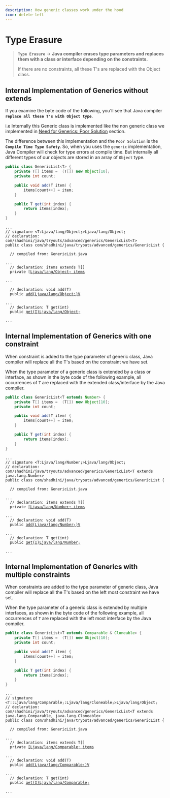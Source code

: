 ```yaml
---
description: How generic classes work under the hood
icon: delete-left
---
```


# Type Erasure

> **`Type Erasure`** -> **Java compiler erases type parameters and replaces them with a class or interface depending on the constraints.**
>
> If there are no constraints, all these T's are replaced with the Object class.

## Internal Implementation of Generics without extends

If you examine the byte code of the following, you'll see that Java compiler **`replace all these T's with Object type`**.

i.e Internally this Generic class is implemented like the non generic class we implemented in [Need for Generics: Poor Solution](need-for-generics.md#poor-solution) section.

The difference between this implementation and the `Poor Solution` is the **`Compile Time Type Safety`**. So, when you uses the `generic` implementation, Java Compiler will check for type errors at compile time. But internally all different types of our objects are stored in an array of `Object` type.

```java
public class GenericList<T> {
    private T[] items =  (T[]) new Object[10];
    private int count;

    public void add(T item) {
        items[count++] = item;
    }

    public T get(int index) {
        return items[index];
    }
}
```

<pre><code>...
// signature &#x3C;T:Ljava/lang/Object;>Ljava/lang/Object;
// declaration: com/shadhini/java/tryouts/advanced/generics/GenericList&#x3C;T>
public class com/shadhini/java/tryouts/advanced/generics/GenericList {

  // compiled from: GenericList.java
  
...
  // declaration: items extends T[]
  private [<a data-footnote-ref href="#user-content-fn-1">Ljava/lang/Object; items</a>

...

  // declaration: void add(T)
  public <a data-footnote-ref href="#user-content-fn-2">add(Ljava/lang/Object;)V</a>
   
...
  // declaration: T get(int)
  public <a data-footnote-ref href="#user-content-fn-3">get(I)Ljava/lang/Object;</a>
  
...
</code></pre>



## Internal Implementation of Generics with one constraint

When constraint is added to the type parameter of generic class, Java compiler will replace all the T's based on the constraint we have set.&#x20;

When the type parameter of a generic class is extended by a class or interface, as shown in the byte code of the following example, all occurrences of `T` are replaced with the extended class/interface by the Java compiler.

```java
public class GenericList<T extends Number> {
    private T[] items =  (T[]) new Object[10];
    private int count;

    public void add(T item) {
        items[count++] = item;
    }

    public T get(int index) {
        return items[index];
    }
}
```

<pre><code>...
// signature &#x3C;T:Ljava/lang/Number;>Ljava/lang/Object;
// declaration: com/shadhini/java/tryouts/advanced/generics/GenericList&#x3C;T extends java.lang.Number>
public class com/shadhini/java/tryouts/advanced/generics/GenericList {

  // compiled from: GenericList.java
  
...
  // declaration: items extends T[]
  private <a data-footnote-ref href="#user-content-fn-4">[Ljava/lang/Number; items</a>

...
  // declaration: void add(T)
  public <a data-footnote-ref href="#user-content-fn-5">add(Ljava/lang/Number;)V</a>

...
  // declaration: T get(int)
  public <a data-footnote-ref href="#user-content-fn-6">get(I)Ljava/lang/Number;</a>
   
...
</code></pre>



## Internal Implementation of Generics with multiple constraints

When constraints are added to the type parameter of generic class, Java compiler will replace all the T's based on the left most constraint we have set.&#x20;

When the type parameter of a generic class is extended by multiple interfaces, as shown in the byte code of the following example, all occurrences of `T` are replaced with the left most interface by the Java compiler.

```java
public class GenericList<T extends Comparable & Cloneable> {
    private T[] items =  (T[]) new Object[10];
    private int count;

    public void add(T item) {
        items[count++] = item;
    }

    public T get(int index) {
        return items[index];
    }
}
```

<pre><code>...
// signature &#x3C;T::Ljava/lang/Comparable;:Ljava/lang/Cloneable;>Ljava/lang/Object;
// declaration: com/shadhini/java/tryouts/advanced/generics/GenericList&#x3C;T extends java.lang.Comparable, java.lang.Cloneable>
public class com/shadhini/java/tryouts/advanced/generics/GenericList {

  // compiled from: GenericList.java

...
  // declaration: items extends T[]
  private <a data-footnote-ref href="#user-content-fn-7">[Ljava/lang/Comparable; items</a>

...
  // declaration: void add(T)
  public <a data-footnote-ref href="#user-content-fn-8">add(Ljava/lang/Comparable;)V</a>

...
  // declaration: T get(int)
  public <a data-footnote-ref href="#user-content-fn-9">get(I)Ljava/lang/Comparable;</a>
   
...
</code></pre>

[^1]: items field

[^2]: Declaration of add() method

[^3]: declaration of get() method

[^4]: items field declaration

[^5]: add() method declaration

[^6]: get() method declaration

[^7]: items field declaration

[^8]: add() method declaration

[^9]: get() method declaration
